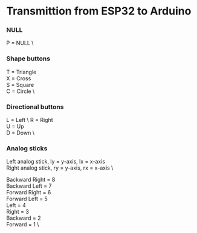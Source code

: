 # Transmittion from ESP32 to Arduino

### NULL
P = NULL \

### Shape buttons
T = Triangle \
X = Cross \
S = Square \
C = Circle \

### Directional buttons
L = Left \ 
R = Right \
U = Up \
D = Down \

### Analog sticks
Left analog stick, ly = y-axis, lx = x-axis \
Right analog stick, ry = y-axis, rx = x-axis \

Backward Right = 8 \
Backward Left = 7 \
Forward Right = 6 \
Forward Left = 5 \
Left = 4 \
Right = 3 \
Backward = 2 \
Forward = 1 \